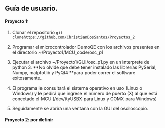 ## Guía de usuario.

#### **Proyecto 1:**

1. Clonar el repositorio `git clone`[`https://github.com/ChristianDosSantos/Proyectos_2`](https://github.com/ChristianDosSantos/Proyectos_2)

2. Programar el microcontrolador DemoQE con los archivos presentes en el directorio ~/Proyecto1/MCU\_code/osc\_p1

3. Ejecutar el archivo ~/Proyecto1/GUI/osc\_p1.py en un interprete de python 3. **No olvide que debe tener instalado las librerías PySerial, Numpy, matplotlib y PyQt4 **para poder correr el software exitosamente.

4. El programa le consultará el sistema operativo en uso \(Linux o Windows\) y le pedirá que ingrese el número de puerto \(X\) al que está conectado el MCU \(/dev/ttyUSBX para Linux y COMX para Windows\)

5. Seguidamente se abrirá una ventana con la GUI del osciloscopio.

#### Proyecto 2: por definir



